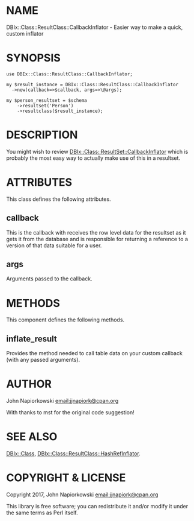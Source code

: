 # NAME

DBIx::Class::ResultClass::CallbackInflator - Easier way to make a quick, custom inflator

# SYNOPSIS

    use DBIx::Class::ResultClass::CallbackInflator;

    my $result_instance = DBIx::Class::ResultClass::CallbackInflator
      ->new(callback=>$callback, args=>\@args);

    my $person_resultset = $schema
        ->resultset('Person')
        ->resultclass($result_instance);

# DESCRIPTION

You might wish to review [DBIx::Class::ResultSet::CallbackInflator](https://metacpan.org/pod/DBIx::Class::ResultSet::CallbackInflator) which is probably
the most easy way to actually make use of this in a resultset.

# ATTRIBUTES

This class defines the following attributes.

## callback

This is the callback with receives the row level data for the resultset as it gets it
from the database and is responsible for returning a reference to a version of that
data suitable for a user.

## args

Arguments passed to the callback.

# METHODS

This component defines the following methods.

## inflate\_result

Provides the method needed to call table data on your custom callback (with any passed
arguments).

# AUTHOR

John Napiorkowski [email:jjnapiork@cpan.org](email:jjnapiork@cpan.org)

With thanks to mst for the original code suggestion!

# SEE ALSO

[DBIx::Class](https://metacpan.org/pod/DBIx::Class), [DBIx::Class::ResultClass::HashRefInflator](https://metacpan.org/pod/DBIx::Class::ResultClass::HashRefInflator).

# COPYRIGHT & LICENSE

Copyright 2017, John Napiorkowski [email:jjnapiork@cpan.org](email:jjnapiork@cpan.org)

This library is free software; you can redistribute it and/or modify it under
the same terms as Perl itself.
